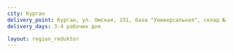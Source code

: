 ```yaml
---
city: Курган
delivery_point: Курган, ул. Омская, 151, база "Универсальная", склад №14
delivery_days: 3-4 рабочих дня

layout: region_reduktor
---
```


